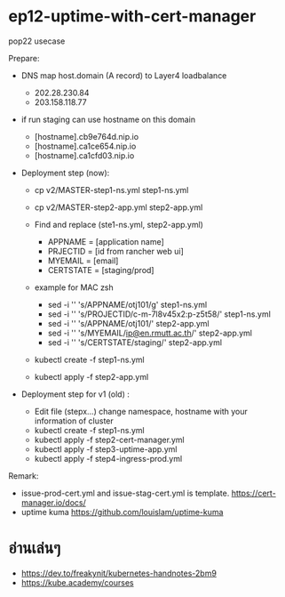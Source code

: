 # ep12-uptime-with-cert-manager
 pop22 usecase

Prepare: 
- DNS map host.domain (A record) to Layer4 loadbalance
    - 202.28.230.84
    - 203.158.118.77
- if run staging can use hostname on this domain
    - [hostname].cb9e764d.nip.io
    - [hostname].ca1ce654.nip.io
    - [hostname].ca1cfd03.nip.io

- Deployment step (now):
    - cp v2/MASTER-step1-ns.yml step1-ns.yml
    - cp v2/MASTER-step2-app.yml step2-app.yml
    - Find and replace (ste1-ns.yml, step2-app.yml)
        - APPNAME = [application name]
        - PRJECTID = [id from rancher web ui]
        - MYEMAIL = [email]  
        - CERTSTATE = [staging/prod]
    
    - example for MAC zsh 
        - sed -i '' 's/APPNAME/otj101/g' step1-ns.yml
        - sed -i '' 's/PROJECTID/c-m-7l8v45x2:p-z5t58/' step1-ns.yml
        - sed -i '' 's/APPNAME/otj101/' step2-app.yml
        - sed -i '' 's/MYEMAIL/ip@en.rmutt.ac.th/' step2-app.yml
        - sed -i '' 's/CERTSTATE/staging/' step2-app.yml
    
    - kubectl create -f step1-ns.yml
    - kubectl apply -f step2-app.yml    


- Deployment step for v1 (old) :
    - Edit file (stepx...) change namespace, hostname with your information of cluster
    - kubectl create -f step1-ns.yml
    - kubectl apply -f step2-cert-manager.yml
    - kubectl apply -f step3-uptime-app.yml
    - kubectl apply -f step4-ingress-prod.yml

Remark:
- issue-prod-cert.yml and issue-stag-cert.yml is template.
https://cert-manager.io/docs/
- uptime kuma
https://github.com/louislam/uptime-kuma



# อ่านเล่นๆ
- https://dev.to/freakynit/kubernetes-handnotes-2bm9
- https://kube.academy/courses
